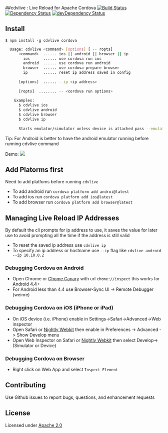 ##cdvlive : Live Reload for Apache Cordova
[![Build Status](https://travis-ci.org/csantanapr/cdvlive.svg?branch=master)](https://travis-ci.org/csantanapr/cdvlive)
[![Dependency Status](https://david-dm.org/csantanapr/cdvlive.svg)](https://david-dm.org/csantanapr/cdvlive)
[![devDependency Status](https://david-dm.org/csantanapr/cdvlive/dev-status.svg)](https://david-dm.org/csantanapr/cdvlive#info=devDependencies)



## Install

    $ npm install -g cdvlive cordova


```bash    
  Usage: cdvlive <command> [options] [ -- ropts]
      <command>  ...... ios || android || browser || ip
        ios      ...... use cordova run ios
        android  ...... use cordova run android
        browser  ...... use cordova prepare browser
        ip       ...... reset ip address saved in config 
        
      [options]  ...... --ip <ip address>
      
      [ropts]  ........ -- <cordova run options>
      
    Examples:
      $ cdvlive ios
      $ cdvlive android
      $ cdvlive browser
      $ cdvlive ip
    
      Starts emulator/simulator unless device is attached pass --emulator to force


```
Tip: For Android is better to have the android emulator running before running cdvlive command
 
  Demo:
 ![](cdvlive.gif)
 
## Add Platorms first
Need to add platfoms before running `cdvlive`
- To add android run `cordova platform add androi@latest`
- To add ios run `cordova platform add ios@latest`
- To add browser run `cordova platform add browser@latest`

## Managing Live Reload IP Addresses
 By default the cli prompts for ip address to use, it saves the value for later use to avoid prompting all the time if the address is still valid
 
 - To reset the saved ip address use `cdvlive ip`
 - To specify an ip address or hostname use `--ip` flag like `cdvlive android --ip 10.10.0.2`
 
### Debugging Cordova on Android 
  - Open Chrome or [Chome Canary](https://www.google.com/chrome/browser/canary.html) with url `chome://inspect` this works for Android 4.4+
  - For Android less than 4.4 use Browser-Sync UI -> Remote Debugger (weinre)
 
### Debugging Cordova on iOS (iPhone or iPad)
  - On iOS device (i.e. iPhone) enable in Settings->Safari->Advanced->Web inspector
  - Open Safari or [Nightly Webkit](https://webkit.org/nightly/) then enable in Preferences -> Advanced - > Show Develop menu
  - Open Web Inspector on Safari or [Nightly Webkit](https://webkit.org/nightly/) then select Develop->(Simulator or Device) 

### Debugging Cordova on Browser
  - Right click on Web App and select `Inspect Element` 
 
## Contributing
Use Github issues to report bugs, questions, and enhancement requests

## License
Licensed under [Apache 2.0](LICENSE-Apache-2.0)
 